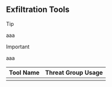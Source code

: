 ## Exfiltration Tools

> [!TIP]
> aaa

> [!IMPORTANT]
> aaa

| Tool Name | Threat Group Usage |
|---|---|
| | |
